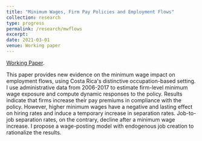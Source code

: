 ```yaml
---
title: "Minimum Wages, Firm Pay Policies and Employment Flows"
collection: research
type: progress
permalink: /research/mwflows
excerpt:
date: 2021-03-01
venue: Working paper
---
```


[Working Paper](https://www.banxico.org.mx/publicaciones-y-prensa/documentos-de-investigacion-del-banco-de-mexico/%7BCC69ACEB-5595-C9BF-ED67-55A91C7E7BDD%7D.pdf).

This paper provides new evidence on the minimum wage impact on employment flows, using Costa Rica's distinctive occupation-based setting. I use administrative data from 2006-2017 to estimate firm-level minimum wage exposure and compute dynamic responses to the policy. Results indicate that firms increase their pay premiums in compliance with the policy. However, higher minimum wages have a negative and lasting effect on hiring rates and induce a temporary increase in separation rates. Job-to-job separation rates, on the contrary, decline after a minimum wage increase. I propose a wage-posting model with endogenous job creation to rationalize the results.
